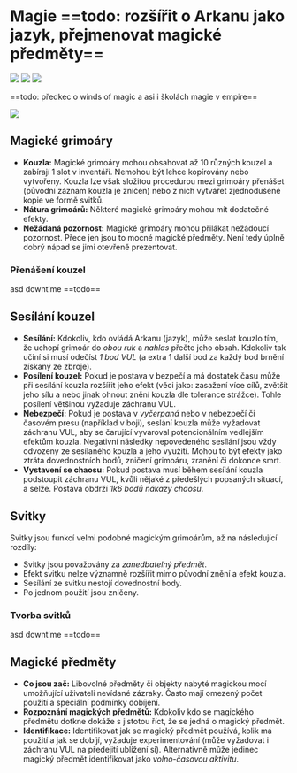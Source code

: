 # Magie ==todo: rozšířit o Arkanu jako jazyk, přejmenovat magické předměty==

<img src="/assets/sep_line.png"/>

<img src="/assets/Magic.webp"/>

<img src="/assets/sep_line.png"/>

==todo: předkec o winds of magic a asi i školách magie v empire==

<img src="/assets/sep_line.png"/>

## Magické grimoáry

- **Kouzla:** Magické grimoáry mohou obsahovat až 10 různých kouzel a zabírají 1 slot v inventáři. Nemohou být lehce kopírovány nebo vytvořeny. Kouzla lze však složitou procedurou mezi grimoáry přenášet (původní záznam kouzla je zničen) nebo z nich vytvářet zjednodušené kopie ve formě svitků.
- **Nátura grimoárů:** Některé magické grimoáry mohou mít dodatečné efekty.
- **Nežádaná pozornost:** Magické grimoáry mohou přilákat nežádoucí pozornost. Přece jen jsou to mocné magické předměty. Není tedy úplně dobrý nápad se jimi otevřeně prezentovat.

### Přenášení kouzel

asd downtime ==todo==

## Sesílání kouzel

- **Sesílání:** Kdokoliv, kdo ovládá Arkanu (jazyk), může seslat kouzlo tím, že uchopí grimoár do *obou ruk* a *nahlas* přečte jeho obsah. Kdokoliv tak učiní si musí odečíst *1 bod VUL* (a extra 1 další bod za každý bod brnění získaný ze zbroje).
- **Posílení kouzel:** Pokud je postava v bezpečí a má dostatek času může při sesílání kouzla rozšířit jeho efekt (věci jako: zasažení více cílů, zvětšit jeho sílu a nebo jinak ohnout znění kouzla dle tolerance strážce). Tohle posílení většinou vyžaduje záchranu VUL.
- **Nebezpečí:** Pokud je postava v *vyčerpaná* nebo v nebezpečí či časovém presu (například v boji), seslání kouzla může vyžadovat záchranu VUL, aby se čarující vyvaroval potencionálním vedlejším efektům kouzla. Negativní následky nepovedeného sesílání jsou vždy odvozeny ze sesílaného kouzla a jeho využití. Mohou to být efekty jako ztráta dovednostních bodů, zničení grimoáru, zranění či dokonce smrt.
- **Vystavení se chaosu:** Pokud postava musí během sesílání kouzla podstoupit záchranu VUL, kvůli nějaké z předešlých popsaných situací, a selže. Postava obdrží *1k6 bodů nákazy chaosu*.

## Svitky 

Svitky jsou funkcí velmi podobné magickým grimoárům, až na následující rozdíly:

- Svitky jsou považovány za *zanedbatelný předmět*.
- Efekt svitku nelze významně rozšířit mimo původní znění a efekt kouzla.
- Sesílání ze svitku nestojí dovednostní body.
- Po jednom použití jsou zničeny.

### Tvorba svitků

asd downtime ==todo==

## Magické předměty

- **Co jsou zač:** Libovolné předměty či objekty nabyté magickou mocí umožňující uživateli nevídané zázraky. Často mají omezený počet použití a speciální podmínky dobíjení.
- **Rozpoznání magických předmětů:** Kdokoliv kdo se magického předmětu dotkne dokáže s jistotou říct, že se jedná o magický předmět.
- **Identifikace:** Identifikovat jak se magický předmět používá, kolik má použití a jak se dobíjí, vyžaduje experimentování (může vyžadovat i záchranu VUL na předejití ublížení si). Alternativně může jedinec magický předmět identifikovat jako *volno-časovou aktivitu*.
